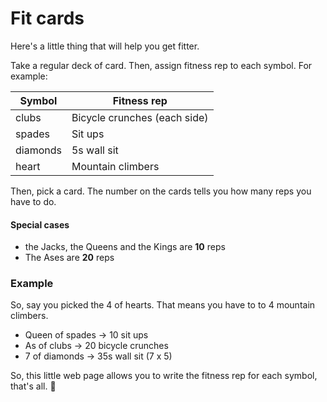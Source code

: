 # Fit cards

Here's a little thing that will help you get fitter.

Take a regular deck of card. Then, assign  fitness rep to each symbol. For example:

|  Symbol  |         Fitness rep          |
|----------|------------------------------|
| clubs    | Bicycle crunches (each side) |
| spades   | Sit ups                      |
| diamonds | 5s wall sit                  |
| heart    | Mountain climbers            |


Then, pick a card. The number on the cards tells you how many reps you have to do.

#### Special cases

- the Jacks, the Queens and the Kings are **10** reps
- The Ases are **20** reps

### Example

So, say you picked the 4 of hearts. That means you have to to 4 mountain climbers.

- Queen of spades → 10 sit ups
- As of clubs → 20 bicycle crunches
- 7 of diamonds → 35s wall sit (7 x 5)

So, this little web page allows you to write the fitness rep for each symbol, that's all. :slightly_smiling_face:
